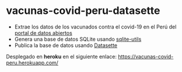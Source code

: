 # vacunas-covid-peru-datasette


- Extrae los datos de los vacunados contra el covid-19 en el Perú del [portal de datos abiertos](https://www.datosabiertos.gob.pe/dataset/vacunaci%C3%B3n-contra-covid-19-ministerio-de-salud-minsa)
- Genera una base de datos SQLite usando [sqlite-utils](https://sqlite-utils.datasette.io)
- Publica la base de datos usando [Datasette](https://datasette.io)


Desplegado en **heroku** en el siguiente enlace: https://vacunas-covid-peru.herokuapp.com/
